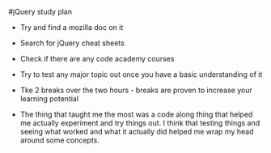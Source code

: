 #jQuery study plan
- Try and find a mozilla doc on it
- Search for jQuery cheat sheets
- Check if there are any code academy courses
- Try to test any major topic out once you have a basic understanding of it
- Tke 2 breaks over the two hours - breaks are proven to increase your learning potential

- The thing that taught me the most was a code along thing that helped me actually experiment and try things out. I think that testing things and seeing what worked and what it actually did helped me wrap my head around some concepts.
